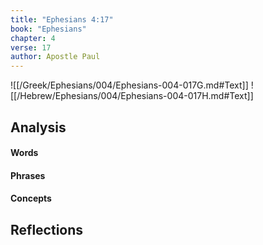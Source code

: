 ```yaml
---
title: "Ephesians 4:17"
book: "Ephesians"
chapter: 4
verse: 17
author: Apostle Paul
---
```

![[/Greek/Ephesians/004/Ephesians-004-017G.md#Text]]
![[/Hebrew/Ephesians/004/Ephesians-004-017H.md#Text]]

## Analysis

#### Words

#### Phrases

#### Concepts

## Reflections
